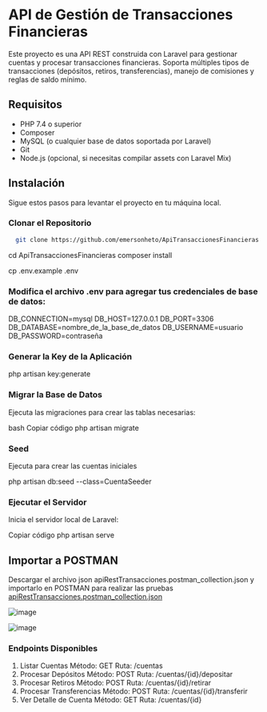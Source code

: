 # API de Gestión de Transacciones Financieras

Este proyecto es una API REST construida con Laravel para gestionar cuentas y procesar transacciones financieras. Soporta múltiples tipos de transacciones (depósitos, retiros, transferencias), manejo de comisiones y reglas de saldo mínimo.

## Requisitos

- PHP 7.4 o superior
- Composer
- MySQL (o cualquier base de datos soportada por Laravel)
- Git
- Node.js (opcional, si necesitas compilar assets con Laravel Mix)

## Instalación

Sigue estos pasos para levantar el proyecto en tu máquina local.

### Clonar el Repositorio
~~~bash  
  git clone https://github.com/emersonheto/ApiTransaccionesFinancieras.git
~~~



cd ApiTransaccionesFinancieras
composer install

cp .env.example .env

### Modifica el archivo .env para agregar tus credenciales de base de datos:
DB_CONNECTION=mysql
DB_HOST=127.0.0.1
DB_PORT=3306
DB_DATABASE=nombre_de_la_base_de_datos
DB_USERNAME=usuario
DB_PASSWORD=contraseña

### Generar la Key de la Aplicación
php artisan key:generate

### Migrar la Base de Datos
Ejecuta las migraciones para crear las tablas necesarias:

bash
Copiar código
php artisan migrate

### Seed
Ejecuta para crear las cuentas iniciales

php artisan db:seed --class=CuentaSeeder

### Ejecutar el Servidor
Inicia el servidor local de Laravel:


Copiar código
php artisan serve
 

## Importar a POSTMAN
Descargar el archivo json apiRestTransacciones.postman_collection.json y importarlo en POSTMAN para realizar las pruebas
[apiRestTransacciones.postman_collection.json](https://github.com/user-attachments/files/16984048/apiRestTransacciones.postman_collection.json)

![image](https://github.com/user-attachments/assets/f2188576-1543-4dcb-a5d4-beab7b1f82fd)

![image](https://github.com/user-attachments/assets/d5f08726-263e-47dc-aa64-47beca4853dd)



### Endpoints Disponibles
1. Listar Cuentas
Método: GET
Ruta: /cuentas
2. Procesar Depósitos
Método: POST
Ruta: /cuentas/{id}/depositar
3. Procesar Retiros
Método: POST
Ruta: /cuentas/{id}/retirar
4. Procesar Transferencias
Método: POST
Ruta: /cuentas/{id}/transferir
5. Ver Detalle de Cuenta
Método: GET
Ruta: /cuentas/{id}
